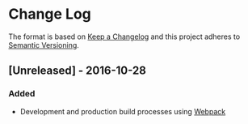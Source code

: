 # Change Log

The format is based on [Keep a Changelog](http://keepachangelog.com/) 
and this project adheres to [Semantic Versioning](http://semver.org/).

## [Unreleased] - 2016-10-28
### Added
- Development and production build processes using [Webpack](https://webpack.github.io/)